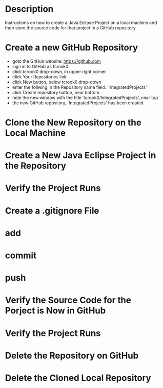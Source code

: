 # Description

Instructions on how to create a Java Eclipse Project on a local machine and then store the source code for that project in a GitHub repository.

# Create a new GitHub Repository

- goto the GitHub website: https://github.com
- sign in to GitHub as tcrook0
- click tcrook0 drop-down, in upper right corner
- click Your Repositories link
- click New button, below tcrook0 drop-down
- enter the follwing in the Repository name field: 'IntegratedProjects'
- click Create repository button, near bottom
- note the new window with the title 'tcrook0/IntegratedProjects', near top
- the new GitHub repository, 'IntegratedProjects' has been created

# Clone the New Repository on the Local Machine

# Create a New Java Eclipse Project in the Repository

# Verify the Project Runs

# Create a .gitignore File

# add

# commit

# push

# Verify the Source Code for the Porject is Now in GitHub

# Verify the Project Runs

# Delete the Repository on GitHub

# Delete the Cloned Local Repository
